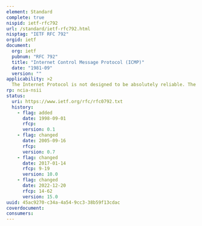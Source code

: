 ```yaml
---
element: Standard
complete: true
nispid: ietf-rfc792
url: /standard/ietf-rfc792.html
nisptag: "IETF RFC 792"
orgid: ietf
document:
  org: ietf
  pubnum: "RFC 792"
  title: "Internet Control Message Protocol (ICMP)"
  date: "1981-09"
  version: ""
applicability: >2
  The Internet Protocol is not designed to be absolutely reliable. The purpose of these control messages is to provide feedback about problems in the communication environment, not to make IP reliable. There are still no guarantees that a datagram will be delivered or a control message will be returned. Some datagrams may still be undelivered without any report of their loss. The higher level protocols that use IP must implement their own reliability procedures if reliable communication is required.
rp: ncia-nsii
status:
  uri: https://www.ietf.org/rfc/rfc0792.txt
  history: 
    - flag: added
      date: 1998-09-01
      rfcp: 
      version: 0.1
    - flag: changed
      date: 2005-09-16
      rfcp: 
      version: 0.7
    - flag: changed
      date: 2017-01-14
      rfcp: 9-19
      version: 10.0
    - flag: changed
      date: 2022-12-20
      rfcp: 14-62
      version: 15.0
uuid: 45ac9270-c34a-4a54-9cc3-38b59f13cdac
coverdocument:
consumers:
---
```

